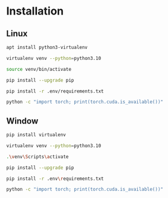 # Installation

## Linux
```bash
apt install python3-virtualenv
```
```bash
virtualenv venv --python=python3.10
```
```bash
source venv/bin/activate
```
```bash
pip install --upgrade pip
```
```bash
pip install -r .env/requirements.txt
```
```bash
python -c "import torch; print(torch.cuda.is_available())"
```

## Window
```bash
pip install virtualenv
```
```bash
virtualenv venv --python=python3.10
```
```bash
.\venv\Scripts\activate
```
```bash
pip install --upgrade pip
```
```bash
pip install -r .env\requirements.txt
```
```bash
python -c "import torch; print(torch.cuda.is_available())"
```